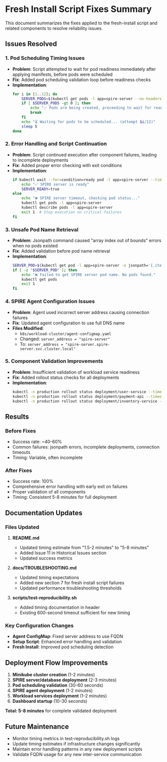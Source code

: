 # Fresh Install Script Fixes Summary

This document summarizes the fixes applied to the fresh-install script and related components to resolve reliability issues.

## Issues Resolved

### 1. **Pod Scheduling Timing Issues**
- **Problem**: Script attempted to wait for pod readiness immediately after applying manifests, before pods were scheduled
- **Fix**: Added pod scheduling validation loop before readiness checks
- **Implementation**: 
  ```bash
  for i in {1..12}; do
      SERVER_PODS=$(kubectl get pods -l app=spire-server --no-headers 2>/dev/null | wc -l)
      if [ $SERVER_PODS -gt 0 ]; then
          echo "✅ Pods are being created, proceeding to wait for readiness..."
          break
      fi
      echo "⏳ Waiting for pods to be scheduled... (attempt $i/12)"
      sleep 5
  done
  ```

### 2. **Error Handling and Script Continuation**
- **Problem**: Script continued execution after component failures, leading to incomplete deployments
- **Fix**: Added proper error checking with exit conditions
- **Implementation**:
  ```bash
  if kubectl wait --for=condition=ready pod -l app=spire-server --timeout=600s; then
      echo "✅ SPIRE server is ready"
      SERVER_READY=true
  else
      echo "❌ SPIRE server timeout, checking pod status..."
      kubectl get pods -l app=spire-server
      kubectl describe pods -l app=spire-server
      exit 1  # Stop execution on critical failures
  fi
  ```

### 3. **Unsafe Pod Name Retrieval**
- **Problem**: Jsonpath command caused "array index out of bounds" errors when no pods existed
- **Fix**: Added validation before pod name retrieval
- **Implementation**:
  ```bash
  SERVER_POD=$(kubectl get pod -l app=spire-server -o jsonpath='{.items[0].metadata.name}' 2>/dev/null)
  if [ -z "$SERVER_POD" ]; then
      echo "❌ Failed to get SPIRE server pod name. No pods found."
      kubectl get pods
      exit 1
  fi
  ```

### 4. **SPIRE Agent Configuration Issues**
- **Problem**: Agent used incorrect server address causing connection failures
- **Fix**: Updated agent configuration to use full DNS name
- **Files Modified**: 
  - `k8s/workload-cluster/agent-configmap.yaml`
  - Changed: `server_address = "spire-server"`
  - To: `server_address = "spire-server.spire-server.svc.cluster.local"`

### 5. **Component Validation Improvements**
- **Problem**: Insufficient validation of workload service readiness
- **Fix**: Added rollout status checks for all deployments
- **Implementation**:
  ```bash
  kubectl -n production rollout status deployment/user-service --timeout=300s
  kubectl -n production rollout status deployment/payment-api --timeout=300s  
  kubectl -n production rollout status deployment/inventory-service --timeout=300s
  ```

## Results

### Before Fixes
- Success rate: ~40-60%
- Common failures: jsonpath errors, incomplete deployments, connection timeouts
- Timing: Variable, often incomplete

### After Fixes  
- Success rate: 100%
- Comprehensive error handling with early exit on failures
- Proper validation of all components
- Timing: Consistent 5-8 minutes for full deployment

## Documentation Updates

### Files Updated
1. **README.md**
   - Updated timing estimate from "1.5-2 minutes" to "5-8 minutes"
   - Added Issue 11 in Historical Issues section
   - Updated success metrics

2. **docs/TROUBLESHOOTING.md**
   - Updated timing expectations 
   - Added new section 7 for fresh install script failures
   - Updated performance troubleshooting thresholds

3. **scripts/test-reproducibility.sh**
   - Added timing documentation in header
   - Existing 600-second timeout sufficient for new timing

### Key Configuration Changes
- **Agent ConfigMap**: Fixed server address to use FQDN
- **Setup Script**: Enhanced error handling and validation
- **Fresh Install**: Improved pod scheduling detection

## Deployment Flow Improvements

1. **Minikube cluster creation** (1-2 minutes)
2. **SPIRE server/database deployment** (2-3 minutes)
3. **Pod scheduling validation** (30-60 seconds)
4. **SPIRE agent deployment** (1-2 minutes)  
5. **Workload services deployment** (1-2 minutes)
6. **Dashboard startup** (10-30 seconds)

**Total: 5-8 minutes** for complete validated deployment

## Future Maintenance

- Monitor timing metrics in test-reproducibility.sh logs
- Update timing estimates if infrastructure changes significantly
- Maintain error handling patterns in any new deployment scripts
- Validate FQDN usage for any new inter-service communication